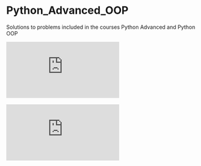 # Python_Advanced_OOP
Solutions to problems included in the courses Python Advanced and Python OOP

![front page](https://github.com/VasilMG/Python_Advanced_OOP/blob/main/Python%20OOP%20-%20February%202023%20-%20Certificate.pdf)

![front page](https://github.com/VasilMG/Python_Advanced_OOP/blob/main/Python%20Advanced%20-%20January%202023%20-%20Certificate.pdf)


